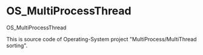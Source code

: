 # OS_MultiProcessThread
OS_MultiProcessThread

This is source code of Operating-System project "MultiProcess/MultiThread sorting".
